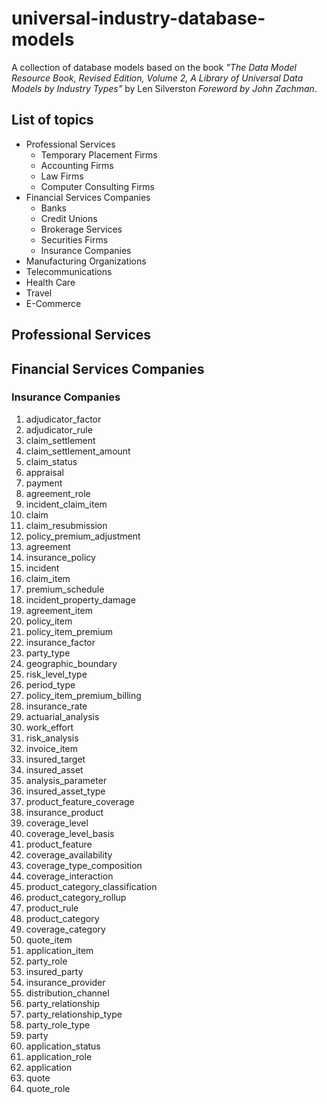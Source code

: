 # universal-industry-database-models
A collection of database models based on the book 
*"The Data Model Resource Book, Revised Edition, Volume 2, A Library of Universal Data Models by Industry Types"*
by Len Silverston *Foreword by John Zachman*. 

## List of topics
* Professional Services
  * Temporary Placement Firms
  * Accounting Firms
  * Law Firms
  * Computer Consulting Firms
* Financial Services Companies
  * Banks
  * Credit Unions
  * Brokerage Services
  * Securities Firms
  * Insurance Companies
* Manufacturing Organizations
* Telecommunications
* Health Care
* Travel
* E-Commerce 

## Professional Services

## Financial Services Companies

### Insurance Companies

1. adjudicator_factor
2. adjudicator_rule
3. claim_settlement
4. claim_settlement_amount
5. claim_status
6. appraisal
7. payment
8. agreement_role
9. incident_claim_item
10. claim
11. claim_resubmission
12. policy_premium_adjustment
13. agreement
14. insurance_policy
15. incident
16. claim_item
17. premium_schedule
18. incident_property_damage
19. agreement_item
20. policy_item
21. policy_item_premium
22. insurance_factor
23. party_type
24. geographic_boundary
25. risk_level_type
26. period_type
27. policy_item_premium_billing
28. insurance_rate
29. actuarial_analysis
30. work_effort
31. risk_analysis
32. invoice_item
33. insured_target
34. insured_asset
35. analysis_parameter
36. insured_asset_type
37. product_feature_coverage
38. insurance_product
39. coverage_level
40. coverage_level_basis
41. product_feature
42. coverage_availability
43. coverage_type_composition
44. coverage_interaction
45. product_category_classification
46. product_category_rollup
47. product_rule
48. product_category
49. coverage_category
50. quote_item
51. application_item
52. party_role
53. insured_party
54. insurance_provider
55. distribution_channel
56. party_relationship
57. party_relationship_type
58. party_role_type
59. party
60. application_status
61. application_role
62. application
63. quote
64. quote_role

